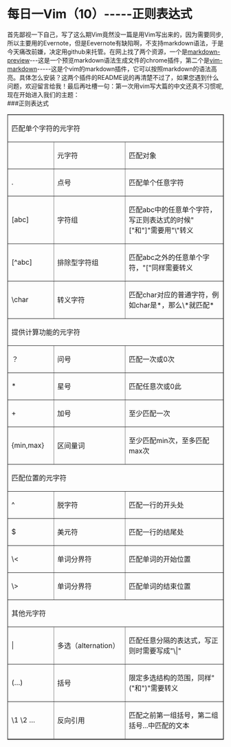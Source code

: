 每日一Vim（10）-----正则表达式
==========
首先鄙视一下自己，写了这么期Vim竟然没一篇是用Vim写出来的，因为需要同步,所以主要用的Evernote，但是Eevernote有缺陷啊，不支持markdown语法，于是今天痛改前嫌，决定用github来托管。在网上找了两个资源，一个是[markdown-preview](https://github.com/volca/markdown-preview)---这是一个预览markdown语法生成文件的chrome插件，第二个是[vim-markdown](https://github.com/plasticboy/vim-markdown)-----这是个vim的markdown插件，它可以按照markdown的语法高亮。具体怎么安装？这两个插件的README说的再清楚不过了，如果您遇到什么问题，欢迎留言给我！最后再吐槽一句：第一次用vim写大篇的中文还真不习惯呢,现在开始进入我们的主题：  
###正则表达式


<table border="1" cellspacing="0" cellpadding="0" >
         <colgroup>
            <col width="123"/>
            <col width="211"/>
            <col width="402"/>
         </colgroup>
         <tr >
            <td colspan="3" >
               <p>匹配单个字符的元字符</p>
            </td>
         </tr>
         <tr >
            <td >
            <td >
               <p>元字符</p>
            </td>
            <td >
               <p>匹配对象</p>
            </td>
         </tr>
         <tr >
            <td >
               <p>.</p>
            </td>
            <td >
               <p>点号</p>
            </td>
            <td >
               <p>匹配单个任意字符</p>
            </td>
         </tr>
         <tr >
            <td >
               <p>[abc]</p>
            </td>
            <td >
               <p>字符组</p>
            </td>
            <td >
               <p>匹配abc中的任意单个字符，写正则表达式的时候"["和"]"需要用"\"转义</p> </td> </tr> <tr >
            <td >
               <p>[^abc]</p>
            </td>
            <td >
               <p>排除型字符组</p>
            </td>
            <td >
               <p>匹配abc之外的任意单个字符，"["同样需要转义</p>
            </td>
         </tr>
         <tr >
            <td >
               <p>\char</p>
            </td>
            <td >
               <p>转义字符</p>
            </td>
            <td >
               <p>匹配char对应的普通字符，例如char是*，那么\*就匹配*</p>
            </td>
         </tr>
         <tr >
            <td colspan="3" >
               <p>提供计算功能的元字符</p>
            </td>
         </tr>
         <tr >
            <td >
               <p>？</p>
            </td>
            <td >
               <p>问号</p>
            </td>
            <td >
               <p>匹配一次或0次</p>
            </td>
         </tr>
         <tr >
            <td >
               <p>*</p>
            </td>
            <td >
               <p>星号</p>
            </td>
            <td >
               <p>匹配任意次或0此</p>
            </td>
         </tr>
         <tr >
            <td >
               <p>+</p>
            </td>
            <td >
               <p>加号</p>
            </td>
            <td >
               <p>至少匹配一次</p>
            </td>
         </tr>
         <tr >
            <td >
               <p>{min,max}</p>
            </td>
            <td >
               <p>区间量词</p>
            </td>
            <td >
               <p>至少匹配min次，至多匹配max次</p>
            </td>
         </tr>
         <tr >
            <td colspan="3" >
               <p>匹配位置的元字符</p>
            </td>
         </tr>
         <tr >
            <td >
               <p>^</p>
            </td>
            <td >
               <p>脱字符</p>
            </td>
            <td >
               <p>匹配一行的开头处</p>
            </td>
         </tr>
         <tr >
            <td >
               <p>$</p>
            </td>
            <td >
               <p>美元符</p>
            </td>
            <td >
               <p>匹配一行的结尾处</p>
            </td>
         </tr>
         <tr >
            <td >
               <p>\&lt;</p>
            </td>
            <td >
               <p>单词分界符</p>
            </td>
            <td >
               <p>匹配单词的开始位置</p>
            </td>
         </tr>
         <tr >
            <td >
               <p>\&gt;</p>
            </td>
            <td >
               <p>单词分界符</p>
            </td>
            <td >
               <p>匹配单词的结束位置</p>
            </td>
         </tr>
         <tr >
            <td colspan="3" >
               <p>其他元字符</p>
            </td>
         </tr>
         <tr >
            <td >
               <p>|</p>
            </td>
            <td >
               <p>多选（alternation）</p>
            </td>
            <td >
               <p>匹配任意分隔的表达式，写正则时需要写成"\|"</p>
            </td>
         </tr>
         <tr >
            <td >
               <p>(…)</p>
            </td>
            <td >
               <p>括号</p>
            </td>
            <td >
               <p>限定多选结构的范围，同样"("和")"需要转义</p>
            </td>
         </tr>
         <tr >
            <td >
               <p>\1  \2 …</p>
            </td>
            <td >
               <p>反向引用</p>
            </td>
            <td >
               <p>匹配之前第一组括号，第二组括号...中匹配的文本</p>
            </td>
         </tr>
      </table>

